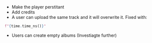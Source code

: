 * Make the player perstitant
* Add credits
* A user can upload the same track and it will overwrite it.
Fixed with: 
```py
f"{time.time_ns()}"
```
* Users can create empty albums (Investiagte further)
